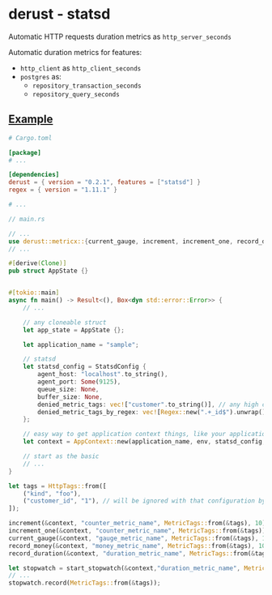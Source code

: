 # derust - statsd

Automatic HTTP requests duration metrics as `http_server_seconds`

Automatic duration metrics for features:
- `http_client` as `http_client_seconds`
- `postgres` as:
  - `repository_transaction_seconds`
  - `repository_query_seconds`

## [Example](https://github.com/deroldo/derust/tree/main/examples/metrics/statsd)

```toml
# Cargo.toml

[package]
# ...

[dependencies]
derust = { version = "0.2.1", features = ["statsd"] }
regex = { version = "1.11.1" }

# ...
```

```rust
// main.rs

// ...
use derust::metricx::{current_gauge, increment, increment_one, record_duration, record_money, start_stopwatch, MetricTags, StatsdConfig};
// ...

#[derive(Clone)]
pub struct AppState {}


#[tokio::main]
async fn main() -> Result<(), Box<dyn std::error::Error>> {
    // ...

    // any cloneable struct
    let app_state = AppState {};

    let application_name = "sample";

    // statsd
    let statsd_config = StatsdConfig {
        agent_host: "localhost".to_string(),
        agent_port: Some(9125),
        queue_size: None,
        buffer_size: None,
        denied_metric_tags: vec!["customer".to_string()], // any high cardinality http tags (log tags)
        denied_metric_tags_by_regex: vec![Regex::new(".+_id$").unwrap()], // any high cardinality http tags regex (log tags)
    };

    // easy way to get application context things, like your application state struct
    let context = AppContext::new(application_name, env, statsd_config, app_state)?;

    // start as the basic 
    // ... 
}
```

```rust
let tags = HttpTags::from([
    ("kind", "foo"),
    ("customer_id", "1"), // will be ignored with that configuration by `denied_metric_tags`
]);

increment(&context, "counter_metric_name", MetricTags::from(&tags), 10);
increment_one(&context, "counter_metric_name", MetricTags::from(&tags));
current_gauge(&context, "gauge_metric_name", MetricTags::from(&tags), 100.0);
record_money(&context, "money_metric_name", MetricTags::from(&tags), 100.0);
record_duration(&context, "duration_metric_name", MetricTags::from(&tags), 100.0);

let stopwatch = start_stopwatch(&context,"duration_metric_name", MetricTags::from(&tags));
// ...
stopwatch.record(MetricTags::from(&tags));
```